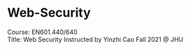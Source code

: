 # Web-Security
Course: EN601.440/640  
Title: Web Security
Instructed by Yinzhi Cao
Fall 2021 @ JHU  
